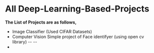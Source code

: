 # All Deep-Learning-Based-Projects

<b>The List of Projects are as follows,</b>

- Image Classifier (Used CIFAR Datasets)
- Computer Vision Simple project of Face identifyer (using open cv library)
--
--
-

